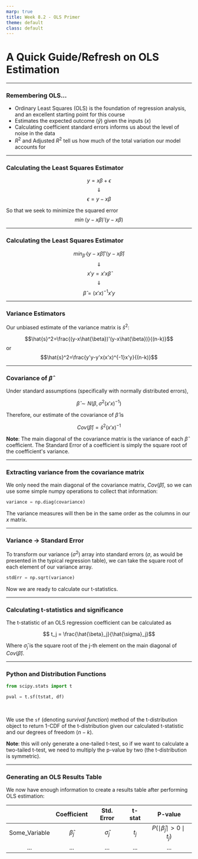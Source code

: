 ```yaml
---
marp: true
title: Week 8.2 - OLS Primer
theme: default
class: default
---
```




# A Quick Guide/Refresh on OLS Estimation

---

### Remembering OLS...

- Ordinary Least Squares (OLS) is the foundation of regression analysis, and an excellent starting point for this course
- Estimates the expected outcome ($\hat{y}$) given the inputs ($x$)
- Calculating coefficient standard errors informs us about the level of noise in the data
- $R^2$ and Adjusted $R^2$ tell us how much of the total variation our model accounts for


---


### Calculating the Least Squares Estimator


$$y = x\beta + \epsilon$$
$$\Downarrow$$
$$\epsilon = y - x\beta$$

So that we seek to minimize the squared error
$$min\;(y - x\beta)'(y - x\beta)$$


---


### Calculating the Least Squares Estimator


$$min_{\hat{\beta}}\;(y - x\hat{\beta})'(y - x\hat{\beta})$$
$$\Downarrow$$
$$ x'y = x'x\hat{\beta}$$
$$\Downarrow$$
$$\hat{\beta} = (x'x)^{-1}x'y$$


---


### Variance Estimators

Our unbiased estimate of the variance matrix is $\hat{s}^2$:

$$\hat{s}^2=\frac{(y-x\hat{\beta})'(y-x\hat{\beta})}{(n-k)}$$
or
$$\hat{s}^2=\frac{y'y-y'x(x'x)^{-1}x'y}{(n-k)}$$


---


### Covariance of $\hat{\beta}$

Under standard assumptions (specifically with normally distributed errors), 

$$\hat{\beta} \sim N(\beta, \sigma^2(x'x)^{-1})$$

Therefore, our estimate of the covariance of $\hat{\beta}$ is

$$ Cov(\hat{\beta}) = \hat{s}^2(x'x)^{-1}$$

**Note**: The main diagonal of the covariance matrix is the variance of each $\hat{\beta}$ coefficient. The Standard Error of a coefficient is simply the square root of the coefficient's variance.


---

### Extracting variance from the covariance matrix


We only need the main diagonal of the covariance matrix, $Cov(\hat{\beta})$, so we can use some simple numpy operations to collect that information:

```python
variance = np.diag(covariance)
```

The variance measures will then be in the same order as the columns in our $x$ matrix.


---

### Variance $\longrightarrow$ Standard Error


To transform our variance ($\sigma^2$) array into standard errors ($\sigma$, as would be presented in the typical regression table), we can take the square root of each element of our variance array.

```python
stdErr = np.sqrt(variance)
```

Now we are ready to calculate our t-statistics.


---


### Calculating t-statistics and significance

The t-statistic of an OLS regression coefficient can be calculated as 

$$ t_j = \frac{\hat{\beta}_j}{\hat{\sigma}_j}$$

Where $\hat{\sigma}_j$ is the square root of the j-th element on the main diagonal of $Cov(\hat{\beta})$.

---


### Python and Distribution Functions


```python
from scipy.stats import t

pval = t.sf(tstat, df)
```

<br>

We use the `sf` (denoting *survival function*) method of the t-distribution object to return 1-CDF of the t-distribution given our calculated t-statistic and our degrees of freedom $(n-k)$.

**Note**: this will only generate a one-tailed t-test, so if we want to calculate a two-tailed t-test, we need to multiply the p-value by two (the t-distribution is symmetric).


---


### Generating an OLS Results Table

We now have enough information to create a results table after performing OLS estimation:

||Coefficient|Std. Error|t-stat|P-value|
|:-:|:-:|:-:|:-:|:-:|
|Some_Variable|$\hat{\beta}_j$|$\hat{\sigma}_j$|$t_j$|$P(\mid\hat{\beta}_j\mid>0\mid t_j)$|
|...|...|...|...|...|



